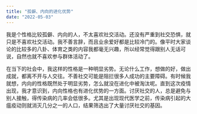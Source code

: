 ```yaml
---
title: "孤僻、内向的进化优势"
date: "2022-05-03"
---
```


我是个性格比较孤僻、内向的人，不太喜欢社交活动。还没有严重到社交恐惧，就只是不喜欢社交活动。我不善言辞，而且业余爱好都是比较冷门的。像平时大家谈论的比较多的八卦、体育之类的内容我都毫无兴趣，所以经常觉得跟别人无话可说，自然也就不喜欢参与群体活动了。

在当下的社会中，我这样的性格是一种明显劣势。无论什么工作，想做的好，做出成就，都离不开与人交往。不善社交可能是阻拦很多人成功的主要障碍。有时候我就想，内向的性格既然处于明显劣势，怎么就没在进化中被淘汰呢。直到这次疫情出现，我才意识到，内向性格也有进化优势的一方面。讨厌社交的人，总是避免与别人接触，得传染病的几率会低很多。尤其是出现现代医学之前，传染病引起的大瘟疫动则就消灭几分之一的人口，结果筛选出了大量讨厌社交的基因。
